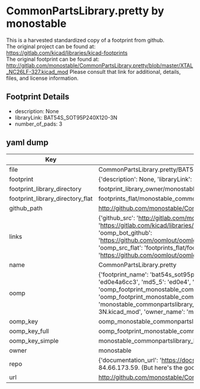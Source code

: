 # CommonPartsLibrary.pretty by monostable  
This is a harvested standardized copy of a footprint from github.  
The original project can be found at:  
https://gitlab.com/kicad/libraries/kicad-footprints  
The original footprint can be found at:
http://gitlab.com/monostable/CommonPartsLibrary.pretty/blob/master/XTAL_NC26LF-327.kicad_mod
Please consult that link for additional, details, files, and license information.  
## Footprint Details
* description: None  
* libraryLink: BAT54S_SOT95P240X120-3N  
* number_of_pads: 3  
## yaml dump  
| Key | Value |  
| --- | --- |  
| file | CommonPartsLibrary.pretty/BAT54S_SOT95P240X120-3N.kicad_mod |  
| footprint | {'description': None, 'libraryLink': 'BAT54S_SOT95P240X120-3N', 'number_of_pads': 3} |  
| footprint_library_directory | footprint_library_owner/monostable_CommonPartsLibrary.pretty |  
| footprint_library_directory_flat | footprints_flat/monostable_commonpartslibrary_bat54s_sot95p240x120_3n/working |  
| github_path | http://github.com/monostable/CommonPartsLibrary.pretty/blob/master/BAT54S_SOT95P240X120-3N.kicad_mod |  
| links | {'github_src': 'http://gitlab.com/monostable/CommonPartsLibrary.pretty/blob/master/XTAL_NC26LF-327.kicad_mod', 'github_src_repo': 'https://gitlab.com/kicad/libraries/kicad-footprints', 'oomp_bot': 'footprints/monostable_commonpartslibrary_bat54s_sot95p240x120_3n/working', 'oomp_bot_github': 'https://github.com/oomlout/oomlout_oomp_footprint_bot/tree/main/footprints/monostable_commonpartslibrary_bat54s_sot95p240x120_3n/working', 'oomp_src_flat': 'footprints_flat/footprints_flat/monostable_commonpartslibrary_bat54s_sot95p240x120_3n/working', 'oomp_src_flat_github': 'https://github.com/oomlout/oomlout_oomp_footprint_src/tree/main/footprints_flat/monostable_commonpartslibrary_bat54s_sot95p240x120_3n/working'} |  
| name | CommonPartsLibrary.pretty |  
| oomp | {'footprint_name': 'bat54s_sot95p240x120_3n', 'library_name': 'commonpartslibrary', 'md5': 'ed0e4a6cc33bd5c956c66609db3438e5', 'md5_10': 'ed0e4a6cc3', 'md5_5': 'ed0e4', 'md5_6': 'ed0e4a', 'oomp_key': 'oomp_monostable_commonpartslibrary_bat54s_sot95p240x120_3n', 'oomp_key_extra': 'oomp_footprint_monostable_commonpartslibrary_bat54s_sot95p240x120_3n', 'oomp_key_full': 'oomp_footprint_monostable_commonpartslibrary_bat54s_sot95p240x120_3n_ed0e4a', 'oomp_key_simple': 'monostable_commonpartslibrary_bat54s_sot95p240x120_3n', 'original_filename': 'CommonPartsLibrary.pretty/BAT54S_SOT95P240X120-3N.kicad_mod', 'owner_name': 'monostable'} |  
| oomp_key | oomp_monostable_commonpartslibrary_bat54s_sot95p240x120_3n |  
| oomp_key_full | oomp_footprint_monostable_commonpartslibrary_bat54s_sot95p240x120_3n |  
| oomp_key_simple | monostable_commonpartslibrary_bat54s_sot95p240x120_3n |  
| owner | monostable |  
| repo | {'documentation_url': 'https://docs.github.com/rest/overview/resources-in-the-rest-api#rate-limiting', 'message': "API rate limit exceeded for 84.66.173.59. (But here's the good news: Authenticated requests get a higher rate limit. Check out the documentation for more details.)"} |  
| url | http://github.com/monostable/CommonPartsLibrary.pretty |  

